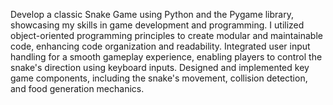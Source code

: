 Develop a classic Snake Game using Python and the Pygame library, showcasing my skills in game development and programming.
I utilized object-oriented programming principles to create modular and maintainable code, enhancing code organization and readability.
Integrated user input handling for a smooth gameplay experience, enabling players to control the snake's direction using keyboard inputs.
Designed and implemented key game components, including the snake's movement, collision detection, and food generation mechanics.
